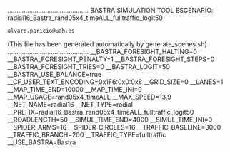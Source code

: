 .............................................
    BASTRA SIMULATION TOOL
    ESCENARIO: radial16_Bastra_rand05x4_timeALL_fulltraffic_logit50

    alvaro.paricio@uah.es
(This file has been generated automatically by generate_scenes.sh)
.............................................
__BASTRA_FORESIGHT_HALTING=0
__BASTRA_FORESIGHT_PENALTY=1
__BASTRA_FORESIGHT_STEPS=0
__BASTRA_FORESIGHT_TRIES=0
__BASTRA_LOGIT=50
__BASTRA_USE_BALANCE=true
__CF_USER_TEXT_ENCODING=0x1F6:0x0:0x8
__GRID_SIZE=0
__LANES=1
__MAP_TIME_END=10000
__MAP_TIME_INI=0
__MAP_USAGE=rand05x4_timeALL
__MAX_SPEED=13.9
__NET_NAME=radial16
__NET_TYPE=radial
__PREFIX=radial16_Bastra_rand05x4_timeALL_fulltraffic_logit50
__ROADLENGTH=50
__SIMUL_TIME_END=4000
__SIMUL_TIME_INI=0
__SPIDER_ARMS=16
__SPIDER_CIRCLES=16
__TRAFFIC_BASELINE=3000
__TRAFFIC_BRANCH=200
__TRAFFIC_TYPE=fulltraffic
__USE_BASTRA=Bastra
